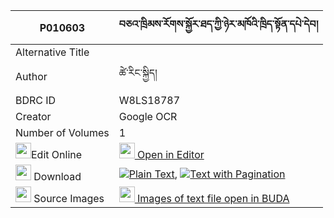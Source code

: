 |P010603|བཅའ་ཁྲིམས་རོགས་སྐྱོར་ཐད་ཀྱི་ཉེར་མཁོའི་ཁྲིད་སྟོན་དཔེ་དེབ། 
| --- | --- 
|Alternative Title |
|Author| ཚེ་རིང་སྐྱིད།
|BDRC ID | W8LS18787
|Creator | Google OCR
|Number of Volumes| 1
|<img width="25" src="https://img.icons8.com/color/25/000000/edit-property.png">Edit Online| [<img width="25" src="https://avatars.githubusercontent.com/u/45091458?s=200&v=4"> Open in Editor](http://editor.openpecha.org/P010603)
|<img width="25" src="https://img.icons8.com/fluent/48/000000/download-2.png"/>  Download | [![](https://img.icons8.com/color/20/000000/txt.png)Plain Text](https://github.com/Openpecha/P010603/releases/download/v1/chatrim_rokkyor_te_kyi_nyer_kh_plain_P010603.zip), [![](https://img.icons8.com/color/20/000000/txt.png)Text with Pagination](https://github.com/Openpecha/P010603/releases/download/v1/chatrim_rokkyor_te_kyi_nyer_kh_pages_P010603.zip)
|<img width="25" src="https://img.icons8.com/plasticine/100/000000/pictures-folder.png"/>  Source Images | [<img width="25" src="https://library.bdrc.io/icons/BUDA-small.svg"> Images of text file open in BUDA](https://library.bdrc.io/show/bdr:W8LS18787)